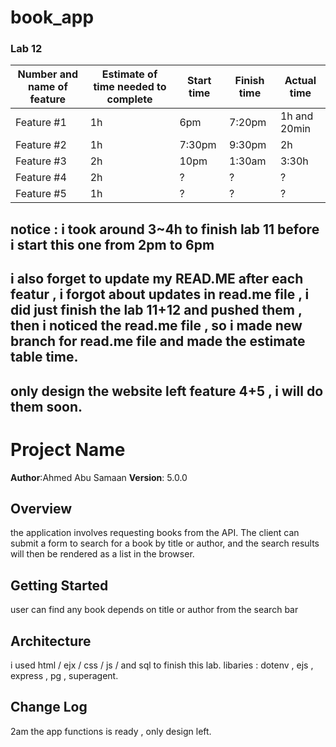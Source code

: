 # book_app

### Lab 12
Number and name of feature | Estimate of time needed to complete | Start time | Finish time | Actual time
---------------------------|-------------------------------------|------------|-------------|------------
Feature #1 | 1h | 6pm | 7:20pm | 1h and 20min
Feature #2 | 1h | 7:30pm | 9:30pm | 2h
Feature #3 | 2h | 10pm | 1:30am | 3:30h 
Feature #4 | 2h | ? | ? | ?
Feature #5 | 1h | ? | ? | ?

## notice : i took around 3~4h to finish lab 11 before i start this one from 2pm to 6pm
## i also forget to update my READ.ME after each featur , i forgot about updates in read.me file , i did just finish the lab 11+12 and pushed them , then i noticed the read.me file , so i made new branch for read.me file and made the estimate table time.
## only design the website left feature 4+5 , i will do them soon.

# Project Name

**Author**:Ahmed Abu Samaan
**Version**: 5.0.0 

## Overview
the application involves requesting books from the API. The client can submit a form to search for a book by title or author, and the search results will then be rendered as a list in the browser.

## Getting Started
user can find any book depends on title or author from the search bar

## Architecture
i used html / ejx / css / js / and sql to finish this lab.
libaries : dotenv , ejs , express , pg , superagent.

## Change Log
2am the app functions is ready , only design left.

